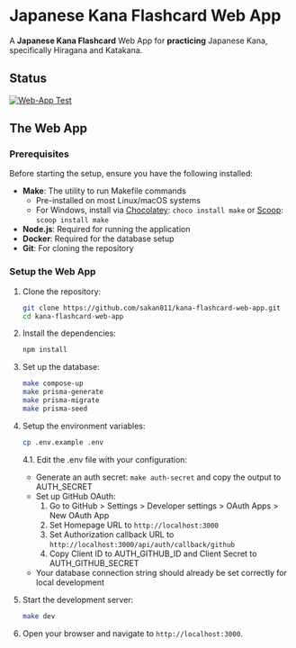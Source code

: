 # Japanese Kana Flashcard Web App

A **Japanese Kana Flashcard** Web App for **practicing** Japanese Kana, specifically Hiragana and Katakana.

## Status

[![Web-App Test](https://github.com/sakan811/kana-flashcard-web-app/actions/workflows/test-app.yml/badge.svg)](https://github.com/sakan811/kana-flashcard-web-app/actions/workflows/test-app.yml)

## The Web App

### Prerequisites

Before starting the setup, ensure you have the following installed:

- **Make**: The utility to run Makefile commands
  - Pre-installed on most Linux/macOS systems
  - For Windows, install via [Chocolatey](https://chocolatey.org/): `choco install make` or [Scoop](https://scoop.sh/): `scoop install make`
- **Node.js**: Required for running the application
- **Docker**: Required for the database setup
- **Git**: For cloning the repository

### Setup the Web App

1. Clone the repository:

   ```bash
   git clone https://github.com/sakan811/kana-flashcard-web-app.git
   cd kana-flashcard-web-app
   ```

2. Install the dependencies:

   ```bash
   npm install
   ```

3. Set up the database:

   ```bash
   make compose-up
   make prisma-generate
   make prisma-migrate
   make prisma-seed
   ```

4. Setup the environment variables:

   ```bash
   cp .env.example .env
   ```

   4.1. Edit the .env file with your configuration:
      - Generate an auth secret: `make auth-secret` and copy the output to AUTH_SECRET
      - Set up GitHub OAuth:
        1. Go to GitHub > Settings > Developer settings > OAuth Apps > New OAuth App
        2. Set Homepage URL to `http://localhost:3000`
        3. Set Authorization callback URL to `http://localhost:3000/api/auth/callback/github`
        4. Copy Client ID to AUTH_GITHUB_ID and Client Secret to AUTH_GITHUB_SECRET
      - Your database connection string should already be set correctly for local development

5. Start the development server:

   ```bash
   make dev
   ```

6. Open your browser and navigate to `http://localhost:3000`.

